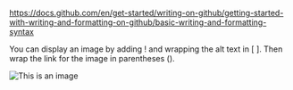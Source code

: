https://docs.github.com/en/get-started/writing-on-github/getting-started-with-writing-and-formatting-on-github/basic-writing-and-formatting-syntax

You can display an image by adding ! and wrapping the alt text in [ ]. Then wrap the link for the image in parentheses ().

![This is an image](https://myoctocat.com/assets/images/base-octocat.svg)